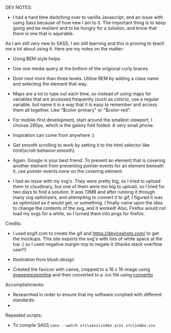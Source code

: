 DEV NOTES:

- I had a hard time dwitching over to vanilla Javascript, and an issue with using Sass because of how new I am to it. The important thing is to keep going and be resilient and to be hungry for a solution, and know that there is one that is aquirable.

As I am still very new to SASS, I am still learning and this is proving to teach me a lot about using it. Here are my notes on the matter:

- Using BEM style helps.

- Use one media query at the bottom of the origional curly braces.

- Dont nest more than three levels. Utilize BEM by adding a class name and selecting the element that way.

- Maps are a lot to type out each time, so instead of using maps for variables that are accessed frequently (such as colors), use a regular variable, but name it in a way that it is easy to remember and access them all together. Like "$color-primary" or "$color-red".

- For mobile-first development, start around the smallest viewport, I choose 280px, which is the galaxy fold folded. A very small phone.

- Inspiration can come from anywhere :)

- Get smooth scrolling to work by setting it to the html selector like html{scroll-behavior:smooth}

- Again. Google is your best friend. To prevent an element that is covering another element from preventing pointer events for an element beneath it, use pointer-events:none on the covering element.

- I had an issue with my svg's. They were pretty big, so I tried to upload them to cloudinary, but one of them were too big to upload, so I tried for two days to find a solution. It was 13MB and after running it through many svg optimizers, and attempting to convert it to gif, I figured it was as optimized as it would get, or something. I finally came upon the idea to change the contents of the svg, and it worked! Also, Firefox would not load my svgs for a while, so I turned them into pngs for firefox. 

Credits:
- I used ezgif.com to create the gif and https://deviceshots.com/ to get the mockups. This site exports the svg's with lots of white space at the top :( so I used negative margin-top to negate it (thanks stack overflow user!!)

- Illustration from blush.design

- Created the favicon with canva, cropped to a 16 x 16 image using [imageresizeonline](https://www.imageresizeonline.com/convert-image-to-16x16-pixels.php) and then converted to a .ico file using [convertio](https://convertio.co/jpeg-ico/)

Accomplishments:
- Researched in order to ensure that my software conplied with different standards.
- 

Repeated scripts:
- To compile SASS `sass --watch src\sass\index.scss src\index.css`